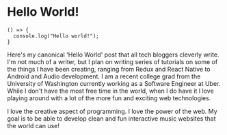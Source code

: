 # Hello World!

```
() => {
  console.log("Hello world!");
}
```

Here's my canonical 'Hello World' post that all tech bloggers cleverly write. I'm not much of a writer, but I plan on writing series of tutorials on some of the things I have been creating, ranging from Redux and React Native to Android and Audio development. I am a recent college grad from the University of Washington currently working as a Software Engineer at Uber. While I don't have the most free time in the world, when I do have it I love playing around with a lot of the more fun and exciting web technologies.

I love the creative aspect of programming. I love the power of the web. My goal is to be able to develop clean and fun interactive music websites that the world can use!